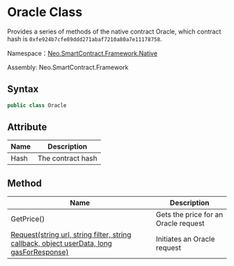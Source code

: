 # Oracle Class

Provides a series of methods of the native contract Oracle, which contract hash is `0xfe924b7cfe89ddd271abaf7210a80a7e11178758`.

Namespace：[Neo.SmartContract.Framework.Native](../native.md)

Assembly: Neo.SmartContract.Framework

## Syntax

```cs
public class Oracle
```

## Attribute

| Name | Description       |
| ---- | ----------------- |
| Hash | The contract hash |

## Method

| Name                                                         | Description                          |
| ------------------------------------------------------------ | ------------------------------------ |
| GetPrice()                                                   | Gets the price for an Oracle request |
| [Request(string url, string filter, string callback, object userData, long gasForResponse)](Oracle/Request.md) | Initiates an Oracle request          |
